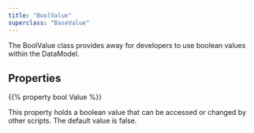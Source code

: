 ```yaml
---
title: "BoolValue"
superclass: "BaseValue"
---
```


The BoolValue class provides away for developers to use boolean values within the DataModel.

## Properties

{{% property bool Value %}}

This property holds a boolean value that can be accessed or changed by other scripts. The default value is false.
